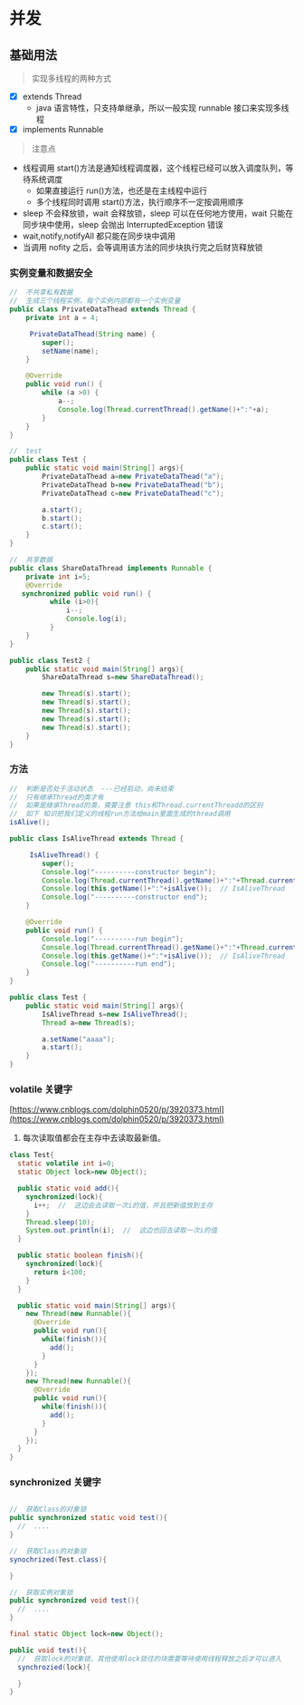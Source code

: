 # 并发

## 基础用法

> 实现多线程的两种方式

- [x] extends Thread
  - java 语言特性，只支持单继承，所以一般实现 runnable 接口来实现多线程
- [x] implements Runnable

> 注意点

- 线程调用 start()方法是通知线程调度器，这个线程已经可以放入调度队列，等待系统调度
  - 如果直接运行 run()方法，也还是在主线程中运行
  - 多个线程同时调用 start()方法，执行顺序不一定按调用顺序
- sleep 不会释放锁，wait 会释放锁，sleep 可以在任何地方使用，wait 只能在同步块中使用，sleep 会抛出 InterruptedException 错误
- wait,notify,notifyAll 都只能在同步块中调用
- 当调用 nofity 之后，会等调用该方法的同步块执行完之后财货释放锁

### 实例变量和数据安全

```java
//  不共享私有数据
//  生成三个线程实例，每个实例内部都有一个实例变量
public class PrivateDataThead extends Thread {
    private int a = 4;

     PrivateDataThead(String name) {
        super();
        setName(name);
    }

    @Override
    public void run() {
        while (a >0) {
            a--;
            Console.log(Thread.currentThread().getName()+":"+a);
        }
    }
}

//  test
public class Test {
    public static void main(String[] args){
        PrivateDataThead a=new PrivateDataThead("a");
        PrivateDataThead b=new PrivateDataThead("b");
        PrivateDataThead c=new PrivateDataThead("c");

        a.start();
        b.start();
        c.start();
    }
}

//  共享数据
public class ShareDataThread implements Runnable {
    private int i=5;
    @Override
   synchronized public void run() {
          while (i>0){
              i--;
              Console.log(i);
          }
    }
}

public class Test2 {
    public static void main(String[] args){
        ShareDataThread s=new ShareDataThread();

        new Thread(s).start();
        new Thread(s).start();
        new Thread(s).start();
        new Thread(s).start();
        new Thread(s).start();
    }
}
```

### 方法

```java
//  判断是否处于活动状态  ---已经启动，尚未结束
//  只有继承Thread的类才有
//  如果是继承Thread的类，需要注意 this和Thread.currentThreadd的区别
//  如下 知识把我们定义的线程run方法给main里面生成的thread调用
isAlive();

public class IsAliveThread extends Thread {

     IsAliveThread() {
        super();
        Console.log("----------constructor begin");
        Console.log(Thread.currentThread().getName()+":"+Thread.currentThread().isAlive()); //主线程
        Console.log(this.getName()+":"+isAlive());  // IsAliveThread
        Console.log("----------constructor end");
    }

    @Override
    public void run() {
        Console.log("----------run begin");
        Console.log(Thread.currentThread().getName()+":"+Thread.currentThread().isAlive()); // 运行线程
        Console.log(this.getName()+":"+isAlive());  // IsAliveThread
        Console.log("----------run end");
    }
}

public class Test {
    public static void main(String[] args){
        IsAliveThread s=new IsAliveThread();
        Thread a=new Thread(s);

        a.setName("aaaa");
        a.start();
    }
}
```

### volatile 关键字

[https://www.cnblogs.com/dolphin0520/p/3920373.html](https://www.cnblogs.com/dolphin0520/p/3920373.html)

1. 每次读取值都会在主存中去读取最新值。

```java
class Test{
  static volatile int i=0;
  static Object lock=new Object();

  public static void add(){
    synchronized(lock){
      i++;  //  这边会去读取一次i的值，并且把新值放到主存
    }
    Thread.sleep(10);
    System.out.println(i);  //  这边也回去读取一次i的值
  }

  public static boolean finish(){
    synchronized(lock){
      return i<100;
    }
  }

  public static void main(String[] args){
    new Thread(new Runnable(){
      @Override
      public void run(){
        while(finish()){
          add();
        }
      }
    });
    new Thread(new Runnable(){
      @Override
      public void run(){
        while(finish()){
          add();
        }
      }
    });
  }
}
```

### synchronized 关键字

```java

//  获取Class的对象锁
public synchronized static void test(){
  //  ....
}

//  获取Class的对象锁
synochrized(Test.class){

}

//  获取实例对象锁
public synchronized void test(){
  //  ....
}

final static Object lock=new Object();

public void test(){
  //  获取lock的对象锁，其他使用lock锁住的块需要等待使用线程释放之后才可以进入
  synchrozied(lock){

  }
}
```
